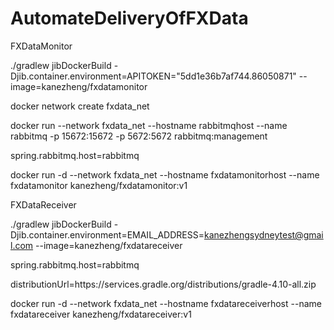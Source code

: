 # AutomateDeliveryOfFXData

FXDataMonitor

./gradlew jibDockerBuild -Djib.container.environment=APITOKEN="5dd1e36b7af744.86050871" --image=kanezheng/fxdatamonitor


docker network create fxdata_net


docker run --network fxdata_net --hostname rabbitmqhost --name rabbitmq -p 15672:15672 -p 5672:5672 rabbitmq:management

spring.rabbitmq.host=rabbitmq

docker run -d --network fxdata_net --hostname fxdatamonitorhost --name fxdatamonitor kanezheng/fxdatamonitor:v1



FXDataReceiver

./gradlew jibDockerBuild -Djib.container.environment=EMAIL_ADDRESS=kanezhengsydneytest@gmail.com --image=kanezheng/fxdatareceiver


spring.rabbitmq.host=rabbitmq

distributionUrl=https\://services.gradle.org/distributions/gradle-4.10-all.zip

docker run -d --network fxdata_net --hostname fxdatareceiverhost --name fxdatareceiver kanezheng/fxdatareceiver:v1

